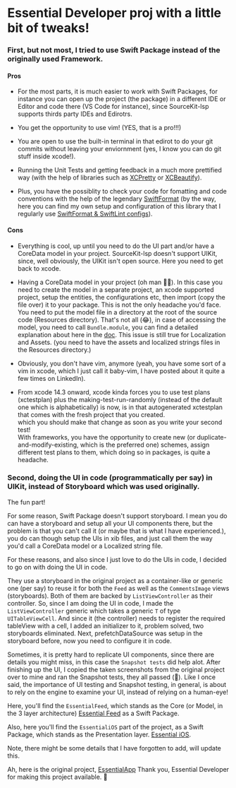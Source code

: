 # Essential Developer proj with a little bit of tweaks!

### First, but not most, I tried to use Swift Package instead of the originally used Framework. 

#### Pros

* For the most parts, it is much easier to work with Swift Packages, for instance you can open up the project (the package) in a different IDE or Editor and code there (VS Code for instance), since SourceKit-lsp supports thirds party IDEs and Edirotrs.

* You get the opportunity to use vim! (YES, that is a pro!!!)

* You are open to use the built-in terminal in that edirot to do your git commits without leaving your enviornment (yes, I know you can do git stuff inside xcode!).

* Running the Unit Tests and getting feedback in a much more prettified way (with the help of libraries such as [XCPretty](https://github.com/xcpretty/xcpretty) or [XCBeautify](https://github.com/tuist/xcbeautify)).

* Plus, you have the possiblity to check your code for fomatting and code conventions with the help of the legendary [SwiftFormat](https://github.com/nicklockwood/SwiftFormat) (by the way, here you can find my own setup and configuration of this library that I regularly use [SwiftFormat & SwiftLint configs](https://github.com/TheAlienMann/SwiftLintingConfig)).

#### Cons

* Everything is cool, up until you need to do the UI part and/or have a CoreData model in your project. SourceKit-lsp doesn't support UIKit, since, well obviously, the UIKit isn't open source. Here you need to get back to xcode.

* Having a CoreData model in your project (oh man 🤦‍♂️). In this case you need to create the model in a separate project, an xcode supported project, setup the entities, the configurations etc, then import (copy the file over) it to your package. This is not the only headache you'd face. You need to put the model file in a directory at the root of the source code (Resources directory). That's not all (😂), in case of accessing the model, you need to call `Bundle.module`, you can find a detailed explanation about here in the [doc](https://developer.apple.com/documentation/xcode/bundling-resources-with-a-swift-package#Access-a-resource-in-code). This issue is still true for Localization and Assets. (you need to have the assets and localized strings files in the Resources directory.)

* Obviously, you don't have vim, anymore (yeah, you have some sort of a vim in xcode, which I just call it baby-vim, I have posted about it quite a few times on LinkedIn).

* From xcode 14.3 onward, xcode kinda forces you to use test plans (xctestplan) plus the making-test-run-randomly (instead of the default one which is alphabetically) is now, is in that autogenerated xctestplan that comes with the fresh project that you created. <br/> which you should make that change as soon as you write your second test! <br/> With frameworks, you have the opportunity to create new (or duplicate-and-modify-existing, which is the preferred one) schemes, assign different test plans to them, which doing so in packages, is quite a headache.

### Second, doing the UI in code (programmatically per say) in UIKit, instead of Storyboard which was used originally.

The fun part!

For some reason, Swift Package doesn't support storyboard. I mean you do can have a storyboard and setup all your UI components there, but the problem is that you can't call it (or maybe that is what I have experienced.), you do can though setup the UIs in xib files, and just call them the way you'd call a CoreData model or a Localized string file.

For these reasons, and also since I just love to do the UIs in code, I decided to go on with doing the UI in code.

They use a storyboard in the original project as a container-like or generic one (per say) to reuse it for both the `Feed` as well as the `CommentsImage` views (storyboards). Both of them are backed by `ListViewController` as their controller. So, since I am doing the UI in code, I made the `ListViewController` generic which takes a generic `T` of type `UITableViewCell`. And since it (the controller) needs to register the required tableView with a cell, I added an initializer to it, problem solved, two storyboards eliminated. Next, prefetchDataSource was setup in the storyboard before, now you need to configure it in code.

Sometimes, it is pretty hard to replicate UI components, since there are details you might miss, in this case the `Snapshot tests` did help alot. After finishing up the UI, I copied the taken screenshots from the original project over to mine and ran the Snapshot tests, they all passed (🥳). Like I once said, the importance of UI testing and Snapshot testing, in general, is about to rely on the engine to examine your UI, instead of relying on a human-eye!


Here, you'll find the `EssentialFeed`, which stands as the Core (or Model, in the 3 layer architecture) [Essential Feed](https://github.com/TheAlienMann/EssentialFeed) as a Swift Package.

Also, here you'll find the `EssentialiOS` part of the project, as a Swift Package, which stands as the Presentation layer. [Essential iOS](https://github.com/TheAlienMann/EssentialFeediOS).

Note, there might be some details that I have forgotten to add, will update this.


Ah, here is the original project, [EssentialApp](https://github.com/essentialdevelopercom/essential-feed-case-study)
Thank you, Essential Developer for making this project available. 🙏
